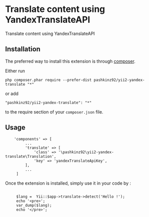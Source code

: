 Translate content using YandexTranslateAPI
==========================================
Translate content using YandexTranslateAPI

Installation
------------

The preferred way to install this extension is through [composer](http://getcomposer.org/download/).

Either run

```
php composer.phar require --prefer-dist pashkinz92/yii2-yandex-translate "*"
```

or add

```
"pashkinz92/yii2-yandex-translate": "*"
```

to the require section of your `composer.json` file.


Usage
-----

```
    'components' => [
         ...
         'translate' => [
             'class' => '\pashkinz92\yii2-yandex-translate\Translation',
             'key' => 'yandexTranslateApiKey',
         ],
         ...
     ]
```

Once the extension is installed, simply use it in your code by  :

```
 
     $lang =  Yii::$app->translate->detect('Hello !');
     echo '<pre>';
     var_dump($lang);
     echo '</pre>';
```
